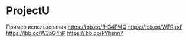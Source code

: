 # ProjectU
Пример использования
https://ibb.co/fH34PMQ
https://ibb.co/WFRjrxf
https://ibb.co/W3pG4nP
https://ibb.co/PYhsnn7
